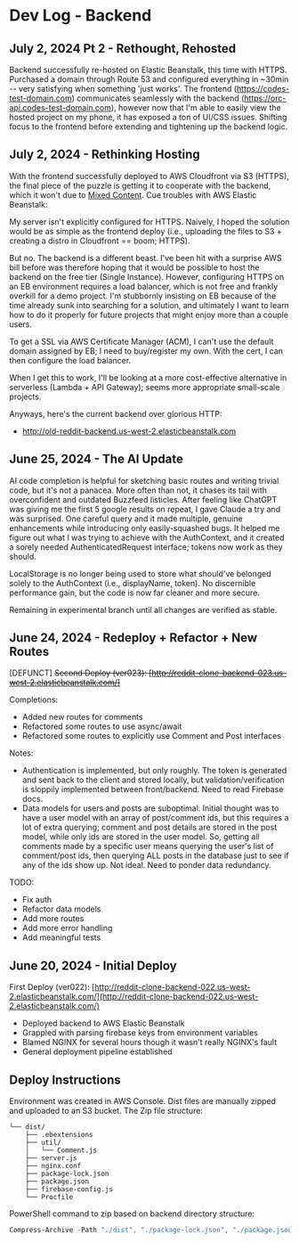 # Dev Log - Backend

## July 2, 2024 Pt 2 - Rethought, Rehosted

Backend successfully re-hosted on Elastic Beanstalk, this time with HTTPS. Purchased a domain through Route 53 and configured everything in ~30min -- very satisfying when something 'just works'.
The frontend (https://codes-test-domain.com) communicates seamlessly with the backend (https://orc-api.codes-test-domain.com), however now that I'm able to easily view the hosted project on my phone, it has exposed a ton of UI/CSS issues. Shifting focus to the frontend before extending and tightening up the backend logic.

## July 2, 2024 - Rethinking Hosting

With the frontend successfully deployed to AWS Cloudfront via S3 (HTTPS), the final piece of the puzzle is getting it to cooperate with the backend, which it won't due to [Mixed Content](https://developer.mozilla.org/en-US/docs/Web/Security/Mixed_content). Cue troubles with AWS Elastic Beanstalk:

My server isn't explicitly configured for HTTPS. Naively, I hoped the solution would be as simple as the frontend deploy (i.e., uploading the files to S3 + creating a distro in Cloudfront == boom; HTTPS).

But no. The backend is a different beast. I've been hit with a surprise AWS bill before was therefore hoping that it would be possible to host the backend on the free tier (Single Instance). However, configuring HTTPS on an EB environment requires a load balancer, which is not free and frankly overkill for a demo project. I'm stubbornly insisting on EB because of the time already sunk into searching for a solution, and ultimately I want to learn how to do it properly for future projects that might enjoy more than a couple users.

To get a SSL via AWS Certificate Manager (ACM), I can't use the default domain assigned by EB; I need to buy/register my own. With the cert, I can then configure the load balancer.

When I get this to work, I'll be looking at a more cost-effective alternative in serverless (Lambda + API Gateway); seems more appropriate small-scale projects.

Anyways, here's the current backend over glorious HTTP: 
* http://old-reddit-backend.us-west-2.elasticbeanstalk.com

## June 25, 2024 - The AI Update

AI code completion is helpful for sketching basic routes and writing trivial code, but it's not a panacea. More often than not, it chases its tail with overconfident and outdated Buzzfeed listicles. After feeling like ChatGPT was giving me the first 5 google results on repeat, I gave Claude a try and was surprised. One careful query and it made multiple, genuine enhancements while introducing only easily-squashed bugs. It helped me figure out what I was trying to achieve with the AuthContext, and it created a sorely needed AuthenticatedRequest interface; tokens now work as they should.

LocalStorage is no longer being used to store what should've belonged solely to the AuthContext (i.e., displayName, token). No discernible performance gain, but the code is now far cleaner and more secure.

Remaining in experimental branch until all changes are verified as stable.

## June 24, 2024 - Redeploy + Refactor + New Routes

[DEFUNCT] ~~Second Deploy (ver023): [http://reddit-clone-backend-023.us-west-2.elasticbeanstalk.com/]~~

Completions:

- Added new routes for comments
- Refactored some routes to use async/await
- Refactored some routes to explicitly use Comment and Post interfaces

Notes:

- Authentication is implemented, but only roughly. The token is generated and sent back to the client and stored locally, but validation/verification is sloppily implemented between front/backend. Need to read Firebase docs.
- Data models for users and posts are suboptimal. Initial thought was to have a user model with an array of post/comment ids, but this requires a lot of extra querying; comment and post details are stored in the post model, while only ids are stored in the user model. So, getting all comments made by a specific user means querying the user's list of comment/post ids, then querying ALL posts in the database just to see if any of the ids show up. Not ideal. Need to ponder data redundancy.

TODO:

- Fix auth
- Refactor data models
- Add more routes
- Add more error handling
- Add meaningful tests

## June 20, 2024 - Initial Deploy

First Deploy (ver022): [http://reddit-clone-backend-022.us-west-2.elasticbeanstalk.com/](http://reddit-clone-backend-022.us-west-2.elasticbeanstalk.com/)

- Deployed backend to AWS Elastic Beanstalk
- Grappled with parsing firebase keys from environment variables
- Blamed NGINX for several hours though it wasn't really NGINX's fault
- General deployment pipeline established

## Deploy Instructions

Environment was created in AWS Console. Dist files are manually zipped and uploaded to an S3 bucket. The Zip file structure:

```
└── dist/
    ├── .ebextensions
    ├── util/
    │   └── Comment.js
    ├── server.js
    ├── nginx.conf
    ├── package-lock.json
    ├── package.json
    ├── firebase-config.js
    └── Procfile
```

PowerShell command to zip based on backend directory structure:

```powershell
Compress-Archive -Path "./dist", "./package-lock.json", "./package.json", "./Procfile" -DestinationPath "reddit-clone-backend-022.zip"
```
